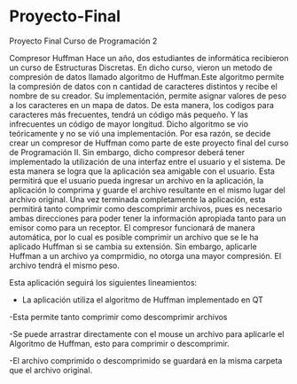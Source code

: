 # Proyecto-Final
Proyecto Final Curso de  Programación 2

Compresor Huffman
Hace un año, dos estudiantes de informática recibieron un curso de Estructuras Discretas. En dicho curso, vieron un metodo de compresión de datos llamado algoritmo de Huffman.Este algoritmo permite la compresión de datos con n cantidad de caracteres distintos y recibe el nombre de su creador. Su implementación, permite asignar valores de peso a los caracteres en un mapa de datos. De esta manera, los codigos para caracteres más frecuentes, tendrá un código más pequeño. Y las infrecuentes un código de mayor longitud. 
Dicho algoritmo se vio teóricamente y no se vió una implementación. Por esa razón, se decide crear un compresor de Huffman como parte de este proyecto final del curso de Programación II. Sin embargo, dicho compresor deberá tener implementado la utilización de una interfaz entre el usuario y el sistema. De esta manera se logra que la aplicación sea amigable con el usuario. Esta permitirá que el usuario pueda ingresar un archivo en la aplicación, la aplicación lo comprima y guarde el archivo resultante en el mismo lugar del archivo original. 
Una vez terminada completamente la aplicación, esta permitirá tanto comprimir como descomprimir archivos, pues es necesario ambas direcciones para poder tener la información apropiada tanto para un emisor como para un receptor. El compresor funcionará de manera automática, por lo cual es posible comprimir un archivo que se le ha aplicado Huffman si se cambia su extensión. Sin embargo, aplicarle Huffman a un archivo ya comprmidio, no otorga una mayor compresión. El archivo tendrá el mismo peso.

Esta aplicación seguirá los siguientes lineamientos: 

- La aplicación utiliza el algoritmo de Huffman implementado en QT

-Esta permite tanto comprimir como descomprimir archivos

-Se puede arrastrar directamente con el mouse un archivo para aplicarle el Algoritmo de Huffman, esto para comprimir o descomprimir.

-El archivo comprimido o descomprimido se guardará en la misma carpeta que el archivo original.